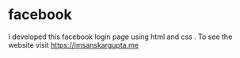 # facebook
I developed this facebook login page using html and css .  To see the website visit https://imsanskargupta.me

